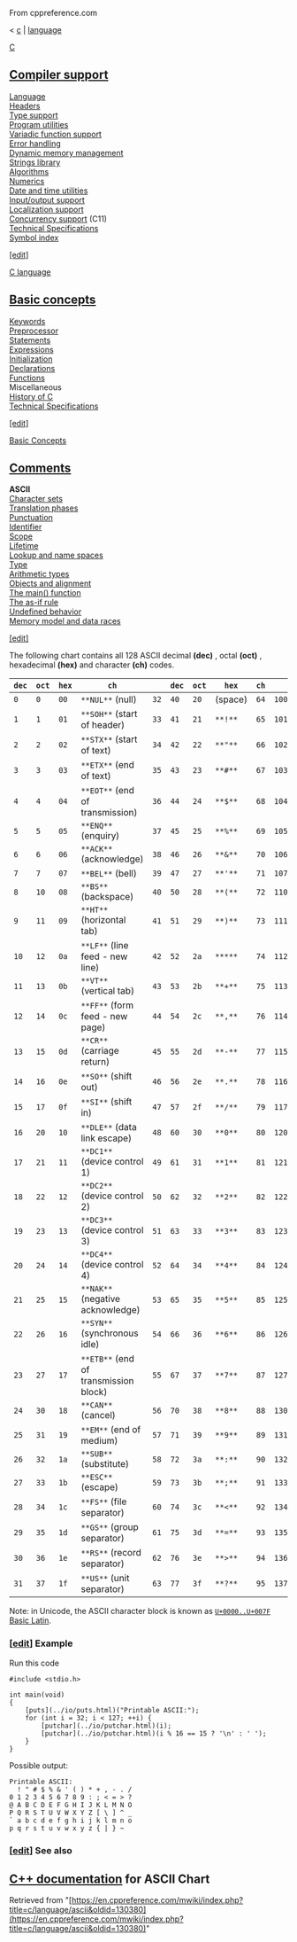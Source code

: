 From cppreference.com

< [c](../../c.html "c")‎ | [language](../language.html "c/language")

[ C](../../c.html "c")

[Compiler support](../compiler_support.html "c/compiler support")  
---  
[Language](../language.html "c/language")  
[Headers](../header.html "c/header")  
[Type support](../types.html "c/types")  
[Program utilities](../program.html "c/program")  
[Variadic function support](../variadic.html "c/variadic")  
[Error handling](../error.html "c/error")  
[Dynamic memory management](../memory.html "c/memory")  
[Strings library](../string.html "c/string")  
[Algorithms](../algorithm.html "c/algorithm")  
[Numerics](../numeric.html "c/numeric")  
[Date and time utilities](../chrono.html "c/chrono")  
[Input/output support](../io.html "c/io")  
[Localization support](../locale.html "c/locale")  
[Concurrency support](../thread.html "c/thread") (C11)  
[Technical Specifications](../experimental.html "c/experimental")  
[Symbol index](../index.html "c/symbol index")  
  
[[edit]](https://en.cppreference.com/mwiki/index.php?title=Template:c/navbar_content&action=edit)

[ C language](../language.html "c/language")

[Basic concepts](basic_concepts.html "c/language/basic concepts")  
---  
[ Keywords](../keyword.html "c/keyword")  
[ Preprocessor](../preprocessor.html "c/preprocessor")  
[ Statements](statements.html "c/language/statements")  
[ Expressions](operators.html "c/language/expressions")  
[ Initialization](initialization.html "c/language/initialization")  
[ Declarations](declarations.html "c/language/declarations")  
[ Functions](functions.html "c/language/functions")  
Miscellaneous  
[ History of C](history.html "c/language/history")  
[Technical Specifications](../experimental.html "c/experimental")  
  
[[edit]](https://en.cppreference.com/mwiki/index.php?title=Template:c/language/navbar_content&action=edit)

[ Basic Concepts](basic_concepts.html "c/language/basic concepts")

[ Comments](../comment.html "c/comment")  
---  
**ASCII**  
[ Character sets](charset.html "c/language/charset")  
[ Translation phases](translation_phases.html "c/language/translation phases")  
[Punctuation](punctuators.html "c/language/punctuators")  
[Identifier](identifiers.html "c/language/identifier")  
[Scope](scope.html "c/language/scope")  
[Lifetime](lifetime.html "c/language/lifetime")  
[Lookup and name spaces](name_space.html "c/language/name space")  
[Type](compatible_type.html "c/language/type")  
[Arithmetic types](arithmetic_types.html "c/language/arithmetic types")  
[Objects and alignment](object.html "c/language/object")  
[The main() function](main_function.html "c/language/main function")  
[The as-if rule](as_if.html "c/language/as if")  
[Undefined behavior](behavior.html "c/language/behavior")  
[Memory model and data races](memory_model.html "c/language/memory model")  
  
[[edit]](https://en.cppreference.com/mwiki/index.php?title=Template:c/language/basics/navbar_content&action=edit)

The following chart contains all 128 ASCII decimal **(dec)** , octal **(oct)** , hexadecimal **(hex)** and character **(ch)** codes. 

`dec` | `oct` | `hex` | `ch` |  | `dec` | `oct` | `hex` | `ch` |  | `dec` | `oct` | `hex` | `ch` |  | `dec` | `oct` | `hex` | `ch`  
---|---|---|---|---|---|---|---|---|---|---|---|---|---|---|---|---|---|---  
`0` | `0` | `00` | `**NUL**` (null) | `32` | `40` | `20` | (space) | `64` | `100` | `40` | `**@**` | `96` | `140` | `60` | `**`**`  
`1` | `1` | `01` | `**SOH**` (start of header) | `33` | `41` | `21` | `**!**` | `65` | `101` | `41` | `**A**` | `97` | `141` | `61` | `**a**`  
`2` | `2` | `02` | `**STX**` (start of text) | `34` | `42` | `22` | `**"**` | `66` | `102` | `42` | `**B**` | `98` | `142` | `62` | `**b**`  
`3` | `3` | `03` | `**ETX**` (end of text) | `35` | `43` | `23` | `**#**` | `67` | `103` | `43` | `**C**` | `99` | `143` | `63` | `**c**`  
`4` | `4` | `04` | `**EOT**` (end of transmission) | `36` | `44` | `24` | `**$**` | `68` | `104` | `44` | `**D**` | `100` | `144` | `64` | `**d**`  
`5` | `5` | `05` | `**ENQ**` (enquiry) | `37` | `45` | `25` | `**%**` | `69` | `105` | `45` | `**E**` | `101` | `145` | `65` | `**e**`  
`6` | `6` | `06` | `**ACK**` (acknowledge) | `38` | `46` | `26` | `**&**` | `70` | `106` | `46` | `**F**` | `102` | `146` | `66` | `**f**`  
`7` | `7` | `07` | `**BEL**` (bell) | `39` | `47` | `27` | `**'**` | `71` | `107` | `47` | `**G**` | `103` | `147` | `67` | `**g**`  
`8` | `10` | `08` | `**BS**` (backspace) | `40` | `50` | `28` | `**(**` | `72` | `110` | `48` | `**H**` | `104` | `150` | `68` | `**h**`  
`9` | `11` | `09` | `**HT**` (horizontal tab) | `41` | `51` | `29` | `**)**` | `73` | `111` | `49` | `**I**` | `105` | `151` | `69` | `**i**`  
`10` | `12` | `0a` | `**LF**` (line feed - new line) | `42` | `52` | `2a` | `*****` | `74` | `112` | `4a` | `**J**` | `106` | `152` | `6a` | `**j**`  
`11` | `13` | `0b` | `**VT**` (vertical tab) | `43` | `53` | `2b` | `**+**` | `75` | `113` | `4b` | `**K**` | `107` | `153` | `6b` | `**k**`  
`12` | `14` | `0c` | `**FF**` (form feed - new page) | `44` | `54` | `2c` | `**,**` | `76` | `114` | `4c` | `**L**` | `108` | `154` | `6c` | `**l**`  
`13` | `15` | `0d` | `**CR**` (carriage return) | `45` | `55` | `2d` | `**-**` | `77` | `115` | `4d` | `**M**` | `109` | `155` | `6d` | `**m**`  
`14` | `16` | `0e` | `**SO**` (shift out) | `46` | `56` | `2e` | `**.**` | `78` | `116` | `4e` | `**N**` | `110` | `156` | `6e` | `**n**`  
`15` | `17` | `0f` | `**SI**` (shift in) | `47` | `57` | `2f` | `**/**` | `79` | `117` | `4f` | `**O**` | `111` | `157` | `6f` | `**o**`  
`16` | `20` | `10` | `**DLE**` (data link escape) | `48` | `60` | `30` | `**0**` | `80` | `120` | `50` | `**P**` | `112` | `160` | `70` | `**p**`  
`17` | `21` | `11` | `**DC1**` (device control 1) | `49` | `61` | `31` | `**1**` | `81` | `121` | `51` | `**Q**` | `113` | `161` | `71` | `**q**`  
`18` | `22` | `12` | `**DC2**` (device control 2) | `50` | `62` | `32` | `**2**` | `82` | `122` | `52` | `**R**` | `114` | `162` | `72` | `**r**`  
`19` | `23` | `13` | `**DC3**` (device control 3) | `51` | `63` | `33` | `**3**` | `83` | `123` | `53` | `**S**` | `115` | `163` | `73` | `**s**`  
`20` | `24` | `14` | `**DC4**` (device control 4) | `52` | `64` | `34` | `**4**` | `84` | `124` | `54` | `**T**` | `116` | `164` | `74` | `**t**`  
`21` | `25` | `15` | `**NAK**` (negative acknowledge) | `53` | `65` | `35` | `**5**` | `85` | `125` | `55` | `**U**` | `117` | `165` | `75` | `**u**`  
`22` | `26` | `16` | `**SYN**` (synchronous idle) | `54` | `66` | `36` | `**6**` | `86` | `126` | `56` | `**V**` | `118` | `166` | `76` | `**v**`  
`23` | `27` | `17` | `**ETB**` (end of transmission block) | `55` | `67` | `37` | `**7**` | `87` | `127` | `57` | `**W**` | `119` | `167` | `77` | `**w**`  
`24` | `30` | `18` | `**CAN**` (cancel) | `56` | `70` | `38` | `**8**` | `88` | `130` | `58` | `**X**` | `120` | `170` | `78` | `**x**`  
`25` | `31` | `19` | `**EM**` (end of medium) | `57` | `71` | `39` | `**9**` | `89` | `131` | `59` | `**Y**` | `121` | `171` | `79` | `**y**`  
`26` | `32` | `1a` | `**SUB**` (substitute) | `58` | `72` | `3a` | `**:**` | `90` | `132` | `5a` | `**Z**` | `122` | `172` | `7a` | `**z**`  
`27` | `33` | `1b` | `**ESC**` (escape) | `59` | `73` | `3b` | `**;**` | `91` | `133` | `5b` | `**[**` | `123` | `173` | `7b` | `**{**`  
`28` | `34` | `1c` | `**FS**` (file separator) | `60` | `74` | `3c` | `**<**` | `92` | `134` | `5c` | `**\**` | `124` | `174` | `7c` | `**|**`  
`29` | `35` | `1d` | `**GS**` (group separator) | `61` | `75` | `3d` | `**=**` | `93` | `135` | `5d` | `**]**` | `125` | `175` | `7d` | `**}**`  
`30` | `36` | `1e` | `**RS**` (record separator) | `62` | `76` | `3e` | `**>**` | `94` | `136` | `5e` | `**^**` | `126` | `176` | `7e` | `**~**`  
`31` | `37` | `1f` | `**US**` (unit separator) | `63` | `77` | `3f` | `**?**` | `95` | `137` | `5f` | `**_**` | `127` | `177` | `7f` | `**DEL**` (delete)   
  
Note: in Unicode, the ASCII character block is known as [`U+0000..U+007F` Basic Latin](https://www.unicode.org/charts/PDF/U0000.pdf). 

### [[edit](https://en.cppreference.com/mwiki/index.php?title=c/language/ascii&action=edit&section=1 "Edit section: Example")] Example

Run this code
    
    
    #include <stdio.h>
     
    int main(void)
    {
        [puts](../io/puts.html)("Printable ASCII:");
        for (int i = 32; i < 127; ++i) {
            [putchar](../io/putchar.html)(i);
            [putchar](../io/putchar.html)(i % 16 == 15 ? '\n' : ' ');
        }
    }

Possible output: 
    
    
    Printable ASCII:
      ! " # $ % & ' ( ) * + , - . /
    0 1 2 3 4 5 6 7 8 9 : ; < = > ?
    @ A B C D E F G H I J K L M N O
    P Q R S T U V W X Y Z [ \ ] ^ _
    ` a b c d e f g h i j k l m n o
    p q r s t u v w x y z { | } ~

### [[edit](https://en.cppreference.com/mwiki/index.php?title=c/language/ascii&action=edit&section=2 "Edit section: See also")] See also

[C++ documentation](../../cpp/language/ascii.html "cpp/language/ascii") for ASCII Chart  
---  
  
Retrieved from "[https://en.cppreference.com/mwiki/index.php?title=c/language/ascii&oldid=130380](https://en.cppreference.com/mwiki/index.php?title=c/language/ascii&oldid=130380)" 
